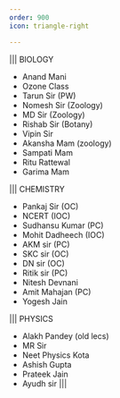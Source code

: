 ```yaml
---
order: 900
icon: triangle-right

---
```






||| BIOLOGY
- Anand Mani
- Ozone Class
- Tarun Sir (PW)
- Nomesh Sir (Zoology)
- MD Sir (Zoology)
- Rishab Sir (Botany)
- Vipin Sir
- Akansha Mam (zoology)
- Sampati Mam
- Ritu Rattewal 
- Garima Mam 

||| CHEMISTRY
- Pankaj Sir (OC)
- NCERT (IOC)
- Sudhansu Kumar (PC)
- Mohit Dadheech (IOC)
- AKM sir (PC)
- SKC sir (OC)
- DN sir (OC)
- Ritik sir (PC)
- Nitesh Devnani
- Amit Mahajan (PC)
- Yogesh Jain 

||| PHYSICS
- Alakh Pandey (old lecs)
-  MR Sir
- Neet Physics Kota
- Ashish Gupta 
- Prateek Jain
- Ayudh sir 
|||